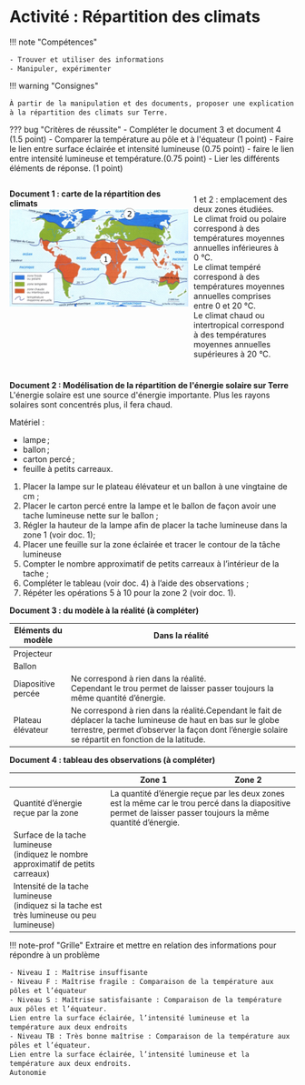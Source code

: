 # Activité : Répartition des climats

!!! note "Compétences"

    - Trouver et utiliser des informations
    - Manipuler, expérimenter


!!! warning "Consignes"

    À partir de la manipulation et des documents, proposer une explication à la répartition des climats sur Terre.

    
??? bug "Critères de réussite"
    - Compléter le document 3 et document 4 (1.5 point)
    - Comparer la température au pôle et à l'équateur (1 point)
    - Faire le lien entre surface éclairée et intensité lumineuse (0.75 point)
    - faire le lien entre intensité lumineuse et température.(0.75 point)
    - Lier les différents éléments de réponse. (1 point)

<div markdown style="display:flex; flex-direction:row;">

<div markdown style="display:flex; flex-direction:column; width: 65%;">


**Document 1 : carte de la répartition des climats**
![](Pictures/carteClimat.png)

</div>


<div markdown style="display:flex; flex-direction:column; margin:10px; width: 35%;">

1 et 2 : emplacement des deux zones étudiées.  
Le climat froid ou polaire correspond à des températures moyennes annuelles inférieures à 0 °C.  
Le climat tempéré correspond à des températures moyennes annuelles comprises entre 0 et 20 °C.  
Le climat chaud ou intertropical correspond à des températures moyennes annuelles supérieures à 20 °C.

</div>
</div>

**Document 2 : Modélisation de la répartition de l'énergie solaire sur Terre**
L'énergie solaire est une source d'énergie importante. Plus les rayons solaires sont concentrés plus, il fera chaud.

Matériel :
- lampe ;
- ballon ;
- carton percé ;
- feuille à petits carreaux.

1. Placer la lampe sur le plateau élévateur et un ballon à une vingtaine de cm ;  
2. Placer le carton percé entre la lampe et le ballon de façon avoir une tache lumineuse nette sur le ballon ;   
3. Régler la hauteur de la lampe afin de placer la tache lumineuse dans la zone 1 (voir doc. 1);
4. Placer une feuille sur la zone éclairée et tracer le contour de la tâche lumineuse
5. Compter le nombre approximatif de petits carreaux à l’intérieur de la tache ;  
6.  Compléter le tableau (voir doc. 4) à l’aide des observations ;  
7.  Répéter les opérations 5 à 10 pour la zone 2 (voir doc. 1).

**Document 3 : du modèle à la réalité (à compléter)**
<table>
<thead>
  <tr>
    <th class="entete_gras">Eléments du modèle</th>
    <th class="entete_gras">Dans la réalité</th>
  </tr>
</thead>
<tbody>
  <tr>
    <td>Projecteur</td>
    <td></td>
  </tr>
  <tr>
    <td>Ballon</td>
    <td></td>
  </tr>
  <tr>
    <td>Diapositive percée</td>
    <td>Ne correspond à rien dans la réalité.<br>Cependant le trou permet de laisser passer toujours la même quantité d’énergie.<br></td>
  </tr>
  <tr>
    <td>Plateau élévateur</td>
    <td>Ne correspond à rien dans la réalité.Cependant le fait de déplacer la tache lumineuse de haut en bas sur le globe terrestre, permet d’observer la façon dont l’énergie solaire se répartit en fonction de la latitude.</td>
  </tr>
</tbody>
</table>

**Document 4 : tableau des observations (à compléter)**

<table >
<thead>
  <tr>
    <th> 	 		</th>
    <th>Zone 1 		</th>
    <th>Zone 2 		</th>
  </tr>
</thead>
<tbody>
  <tr>
    <td>Quantité d’énergie reçue par la zone 		</td>
    <td colspan="2"> La quantité d’énergie reçue par les deux zones est la même 			car le trou percé dans la diapositive permet de laisser passer 			toujours la même quantité d’énergie. 		</td>
  </tr>
  <tr>
    <td>Surface de la tache lumineuse<br>(indiquez le nombre approximatif de petits carreaux)</td>
    <td></td>
    <td></td>
  </tr>
  <tr>
    <td>Intensité de la tache lumineuse<br>(indiquez si la tache est très lumineuse ou peu lumineuse)</td>
    <td></td>
    <td></td>
  </tr>
</tbody>
</table>





!!! note-prof "Grille"
    Extraire et mettre en relation des informations pour répondre à un problème

    - Niveau I : Maîtrise insuffisante
    - Niveau F : Maîtrise fragile : Comparaison de la température aux pôles et l’équateur
    - Niveau S : Maîtrise satisfaisante : Comparaison de la température aux pôles et l’équateur.
    Lien entre la surface éclairée, l’intensité lumineuse et la température aux deux endroits
    - Niveau TB : Très bonne maîtrise : Comparaison de la température aux pôles et l’équateur.
    Lien entre la surface éclairée, l’intensité lumineuse et la température aux deux endroits.
    Autonomie





